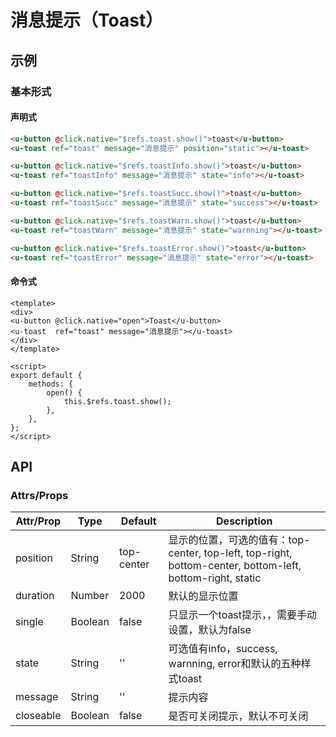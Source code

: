# 消息提示（Toast）

## 示例
### 基本形式

#### 声明式


``` html
<u-button @click.native="$refs.toast.show()">toast</u-button>
<u-toast ref="toast" message="消息提示" position="static"></u-toast>
```

``` html
<u-button @click.native="$refs.toastInfo.show()">toast</u-button>
<u-toast ref="toastInfo" message="消息提示" state="info"></u-toast>
```

``` html
<u-button @click.native="$refs.toastSucc.show()">toast</u-button>
<u-toast ref="toastSucc" message="消息提示" state="success"></u-toast>
```

``` html
<u-button @click.native="$refs.toastWarn.show()">toast</u-button>
<u-toast ref="toastWarn" message="消息提示" state="warnning"></u-toast>
```

``` html
<u-button @click.native="$refs.toastError.show()">toast</u-button>
<u-toast ref="toastError" message="消息提示" state="error"></u-toast>
```

#### 命令式


``` vue
<template>
<div>
<u-button @click.native="open">Toast</u-button>
<u-toast  ref="toast" message="消息提示"></u-toast>
</div>
</template>

<script>
export default {
    methods: {
        open() {
            this.$refs.toast.show();
        },
    },
};
</script>
```

## API
### Attrs/Props

| Attr/Prop | Type | Default | Description |
| --------- | ---- | ------- | ----------- |
| position | String | top-center | 显示的位置，可选的值有：top-center, top-left, top-right, bottom-center, bottom-left, bottom-right, static |
| duration | Number | 2000 | 默认的显示位置 |
| single | Boolean | false | 只显示一个toast提示，，需要手动设置，默认为false |
| state | String | '' | 可选值有info，success, warnning, error和默认的五种样式toast |
| message | String | '' | 提示内容 |
| closeable | Boolean | false | 是否可关闭提示，默认不可关闭 |

